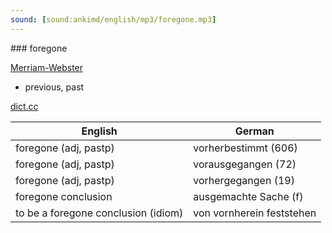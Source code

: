 ```yaml
---
sound: [sound:ankimd/english/mp3/foregone.mp3]
---
```


\### foregone

[Merriam-Webster](https://www.merriam-webster.com/dictionary/foregone)

- previous, past

[dict.cc](https://www.dict.cc/foregone)

| English        | German       |
| -------------- | ------------ |
| foregone (adj, pastp) | vorherbestimmt (606) |
| foregone (adj, pastp) | vorausgegangen (72) |
| foregone (adj, pastp) | vorhergegangen (19) |
| foregone conclusion | ausgemachte Sache (f) |
| to be a foregone conclusion (idiom) | von vornherein feststehen |
